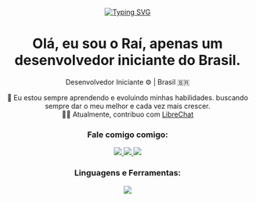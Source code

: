 <p align="center"> <a href="https://git.io/typing-svg"> <img src="https://readme-typing-svg.demolab.com?font=Fira+Code&weight=600&size=25&pause=1000&center=true&vCenter=true&width=435&lines=Prazer,+Raí+%F0%9F%91%8B;" alt="Typing SVG"> </a> </p> <h1 align="center">Olá, eu sou o Raí, apenas um desenvolvedor iniciante do Brasil.</h1> <p align="center"> Desenvolvedor Iniciante ⚙️ | Brasil 🇧🇷 </p> <p align="center"> 🌱 Eu estou sempre aprendendo e evoluindo minhas habilidades. buscando sempre dar o meu melhor e cada vez mais crescer. <br> 👨‍💻 Atualmente, contribuo com <a href="https://github.com/Danny-Avila/LibreChat">LibreChat</a> <br> </p> <p align="center"> </p> <h3 align="center">Fale comigo comigo:</h3> <p align="center"> <a href="https://twitter.com/@itzraiss"> <img src="https://skillicons.dev/icons?i=twitter" /> </a> <a href="https://instagram.com/@raisantossc"> <img src="https://skillicons.dev/icons?i=instagram" /> </a> <a href="https://discordapp.com/users/788546944485556224"> <img src="https://skillicons.dev/icons?i=discord" /> </a> </p> <h3 align="center">Linguagens e Ferramentas:</h3> <p align="center"> <a href="https://skillicons.dev"> <img src="https://skillicons.dev/icons?i=html,css,ts,js,react,vscode,github" /> </a> </p> <div align="center">
